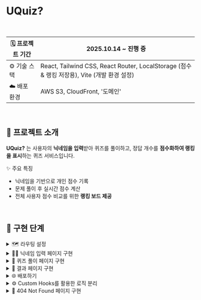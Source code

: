 # UQuiz?

<br>

| 🗓️ 프로젝트 기간 | 2025.10.14 ~ 진행 중                                                                        |
| ---------------- | ------------------------------------------------------------------------------------------- |
| ⚙️ 기술 스택     | React, Tailwind CSS, React Router, LocalStorage (점수 & 랭킹 저장용), Vite (개발 환경 설정) |
| ☁️ 배포 환경     | AWS S3, CloudFront, '도메인'                                                                |

<br>

## 🎯 프로젝트 소개

**UQuiz?** 는 사용자의 **닉네임을 입력**받아 퀴즈를 풀이하고,
정답 개수를 **점수화하여 랭킹을 표시**하는 퀴즈 서비스입니다.

✨ 주요 특징

- 닉네임을 기반으로 개인 점수 기록
- 문제 풀이 후 실시간 점수 계산
- 전체 사용자 점수 비교를 위한 **랭킹 보드 제공**

<br>

## 🚀 구현 단계

<details>
<summary>🗺️ 라우팅 설정</summary>
리액트 라우터를 활용해 페이지 간 이동 구조 설계
</details>

<details>
<summary>🙋‍♂️ 닉네임 입력 페이지 구현</summary>
닉네임 입력 및 검증 로직 구현
</details>

<details>
<summary>🧠 퀴즈 풀이 페이지 구현</summary>
문제 출력, 선택지 선택 및 점수 계산 기능 구현
</details>

<details>
<summary>🏁 결과 페이지 구현</summary>
맞춘 문제 수와 점수를 표시하고 랭킹 페이지로 이동
</details>

<details>
<summary>🌐 배포하기</summary>
Vercel 또는 Netlify를 이용한 배포
</details>

<details>
<summary>⚙️ Custom Hooks를 활용한 로직 분리</summary>
상태 관리 및 비즈니스 로직의 재사용성 향상
</details>

<details>
<summary>🚧 404 Not Found 페이지 구현</summary>
잘못된 경로 접근 시 사용자에게 안내 페이지 표시
</details>
